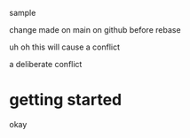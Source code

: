 
sample

change made on main on github before rebase

uh oh this will cause a conflict

a deliberate conflict


# getting started

okay
